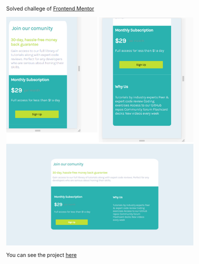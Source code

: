 Solved challege of [Frontend Mentor](https://www.frontendmentor.io/)


<img src = "final-project/mobile.png"/>


<img src = "final-project/Desktop.png"/>

You can see the project [here]()